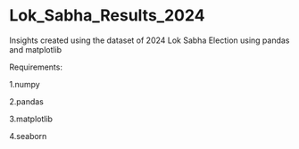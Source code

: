 # Lok_Sabha_Results_2024
Insights created using the dataset of 2024 Lok Sabha Election using pandas and matplotlib


Requirements:


1.numpy


2.pandas


3.matplotlib


4.seaborn
